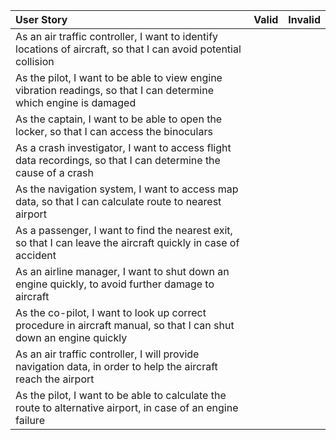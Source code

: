 | User Story                                                                                                         | Valid | Invalid |
|:-------------------------------------------------------------------------------------------------------------------|:-----:|:-------:|
| As an air traffic controller, I want to identify locations of aircraft, so that I can avoid potential collision    |       |         |
| As the pilot, I want to be able to view engine vibration readings, so that I can determine which engine is damaged |       |         |
| As the captain, I want to be able to open the locker, so that I can access the binoculars                          |       |         |
| As a crash investigator, I want to access flight data recordings, so that I can determine the cause of a crash     |       |         |
| As the navigation system, I want to access map data, so that I can calculate route to nearest airport              |       |         |
| As a passenger, I want to find the nearest exit, so that I can leave the aircraft quickly in case of accident      |       |         |
| As an airline manager, I want to shut down an engine quickly, to avoid further damage to aircraft                  |       |         |
| As the co-pilot, I want to look up correct procedure in aircraft manual, so that I can shut down an engine quickly |       |         |
| As an air traffic controller, I will provide navigation data, in order to help the aircraft reach the airport      |       |         |
| As the pilot, I want to be able to calculate the route to alternative airport, in case of an engine failure        |       |         |
